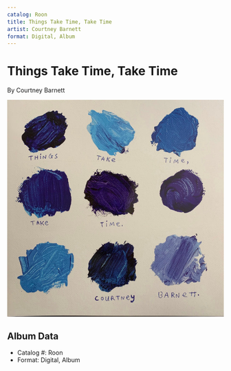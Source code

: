 ```yaml
---
catalog: Roon
title: Things Take Time, Take Time
artist: Courtney Barnett
format: Digital, Album
---
```


# Things Take Time, Take Time

By Courtney Barnett

![](../../assets/albumcovers/Courtney_Barnett-Things_Take_Time__Take_Time.png)

## Album Data

- Catalog #: Roon
- Format: Digital, Album

